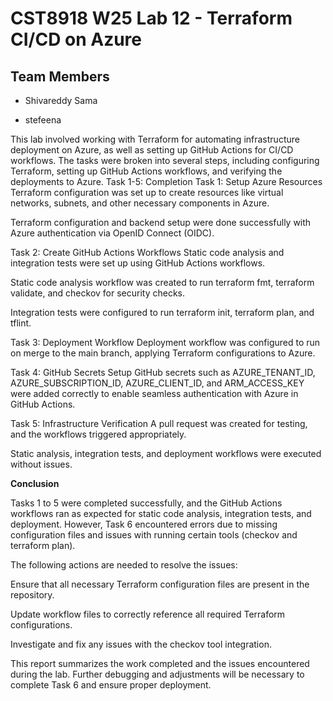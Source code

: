 # CST8918 W25 Lab 12 - Terraform CI/CD on Azure

## Team Members
- Shivareddy Sama

- stefeena


This lab involved working with Terraform for automating infrastructure deployment on Azure, as well as setting up GitHub Actions for CI/CD workflows. The tasks were broken into several steps, including configuring Terraform, setting up GitHub Actions workflows, and verifying the deployments to Azure.
Task 1-5: Completion
Task 1: Setup Azure Resources
Terraform configuration was set up to create resources like virtual networks, subnets, and other necessary components in Azure.

Terraform configuration and backend setup were done successfully with Azure authentication via OpenID Connect (OIDC).

Task 2: Create GitHub Actions Workflows
Static code analysis and integration tests were set up using GitHub Actions workflows.

Static code analysis workflow was created to run terraform fmt, terraform validate, and checkov for security checks.

Integration tests were configured to run terraform init, terraform plan, and tflint.

Task 3: Deployment Workflow
Deployment workflow was configured to run on merge to the main branch, applying Terraform configurations to Azure.

Task 4: GitHub Secrets Setup
GitHub secrets such as AZURE_TENANT_ID, AZURE_SUBSCRIPTION_ID, AZURE_CLIENT_ID, and ARM_ACCESS_KEY were added correctly to enable seamless authentication with Azure in GitHub Actions.

Task 5: Infrastructure Verification
A pull request was created for testing, and the workflows triggered appropriately.

Static analysis, integration tests, and deployment workflows were executed without issues.




**Conclusion**


Tasks 1 to 5 were completed successfully, and the GitHub Actions workflows ran as expected for static code analysis, integration tests, and deployment. However, Task 6 encountered errors due to missing configuration files and issues with running certain tools (checkov and terraform plan).

The following actions are needed to resolve the issues:

Ensure that all necessary Terraform configuration files are present in the repository.

Update workflow files to correctly reference all required Terraform configurations.

Investigate and fix any issues with the checkov tool integration.

This report summarizes the work completed and the issues encountered during the lab. Further debugging and adjustments will be necessary to complete Task 6 and ensure proper deployment.
